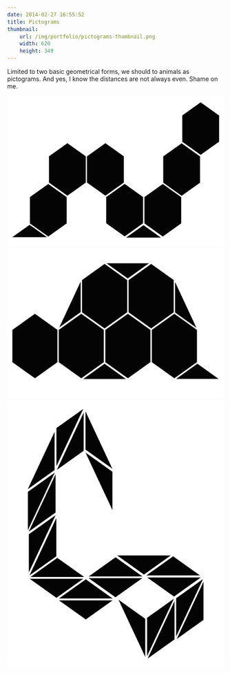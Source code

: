 ```yaml
---
date: 2014-02-27 16:55:52
title: Pictograms
thumbnail:
    url: /img/portfolio/pictograms-thumbnail.png
    width: 620
    height: 349
---
```

Limited to two basic geometrical forms, we should to animals as pictograms. And yes, I know the distances are not always even. Shame on me.

<img src="/img/portfolio/pictograms-caterpillar.png" alt="Pictogram Caterpillar" width="620" height="349">

<img src="/img/portfolio/pictograms-turtle.png" alt="Pictogram Turtle" width="620" height="349">

<img src="/img/portfolio/pictograms-snake.png" alt="Pictogram Snake" width="620" height="620">
